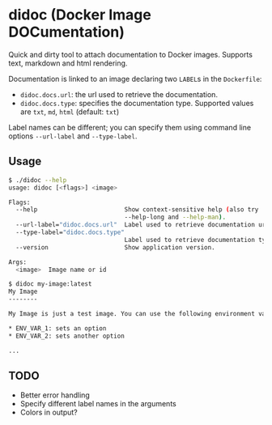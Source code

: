 # didoc (Docker Image DOCumentation)

Quick and dirty tool to attach documentation to Docker images. Supports text, markdown and html rendering.

Documentation is linked to an image declaring two `LABEL`s in the `Dockerfile`:

* `didoc.docs.url`: the url used to retrieve the documentation.
* `didoc.docs.type`: specifies the documentation type. Supported values are `txt`, `md`, `html` (default: `txt`)

Label names can be different; you can specify them using command line options `--url-label` and `--type-label`.

## Usage

```bash
$ ./didoc --help
usage: didoc [<flags>] <image>

Flags:
  --help                        Show context-sensitive help (also try
                                --help-long and --help-man).
  --url-label="didoc.docs.url"  Label used to retrieve documentation url
  --type-label="didoc.docs.type"  
                                Label used to retrieve documentation type
  --version                     Show application version.

Args:
  <image>  Image name or id
```

```bash
$ didoc my-image:latest
My Image
--------

My Image is just a test image. You can use the following environment variables:

* ENV_VAR_1: sets an option
* ENV_VAR_2: sets another option

...
```

## TODO

* Better error handling
* Specify different label names in the arguments
* Colors in output?
